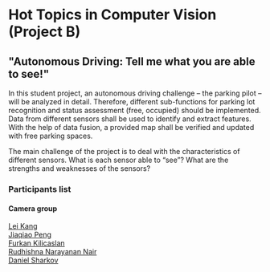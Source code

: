 # Hot Topics in Computer Vision (Project B)
## "Autonomous Driving: Tell me what you are able to see!"

In this student project, an autonomous driving challenge – the parking pilot – will be analyzed in detail. Therefore, different sub-functions for parking lot recognition and status assessment (free, occupied) should be implemented. Data from different sensors shall be used to identify and extract features. With the help of data fusion, a provided map shall be verified and updated with free parking spaces.

The main challenge of the project is to deal with the characteristics of different sensors. What is each sensor able to “see”? What are the strengths and weaknesses of the sensors?

### Participants list
#### Camera group
[Lei Kang]()  
[Jiaqiao Peng](https://github.com/PengJiaqiao)  
[Furkan Kilicaslan]()  
[Rudhishna Narayanan Nair](https://github.com/rudhi31)  
[Daniel Sharkov](https://github.com/dsharkovv)  
